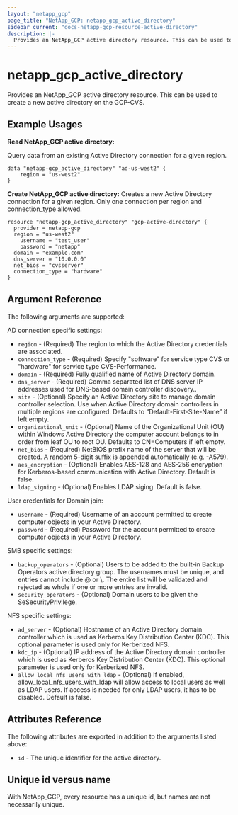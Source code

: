 ```yaml
---
layout: "netapp_gcp"
page_title: "NetApp_GCP: netapp_gcp_active_directory"
sidebar_current: "docs-netapp-gcp-resource-active-directory"
description: |-
  Provides an NetApp_GCP active directory resource. This can be used to create a new active directory on the GCP-CVS.
---
```


# netapp_gcp\_active\_directory

Provides an NetApp_GCP active directory resource. This can be used to create a new active directory on the GCP-CVS.

## Example Usages

**Read NetApp_GCP active directory:**

Query data from an existing Active Directory connection for a given region.

```
data "netapp-gcp_active_directory" "ad-us-west2" {
    region = "us-west2"
}
```

**Create NetApp_GCP active directory:**
Creates a new Active Directory connection for a given region. Only one connection per region and connection_type allowed.

```
resource "netapp-gcp_active_directory" "gcp-active-directory" {
  provider = netapp-gcp
  region = "us-west2"
	username = "test_user"
	password = "netapp"
  domain = "example.com"
  dns_server = "10.0.0.0"
  net_bios = "cvsserver"
  connection_type = "hardware"
}
```

## Argument Reference

The following arguments are supported:

AD connection specific settings:
* `region` - (Required) The region to which the Active Directory credentials are associated.
* `connection_type` - (Required) Specify "software" for service type CVS or "hardware" for service type CVS-Performance.
* `domain` - (Required) Fully qualified name of Active Directory domain.
* `dns_server` - (Required) Comma separated list of DNS server IP addresses used for DNS-based domain controller discovery..
* `site` - (Optional) Specify an Active Directory site to manage domain controller selection. Use when Active Directory domain controllers in multiple regions are configured. Defaults to “Default-First-Site-Name” if left empty.
* `organizational_unit` - (Optional) Name of the Organizational Unit (OU) within Windows Active Directory the computer account belongs to in order from leaf OU to root OU. Defaults to CN=Computers if left empty.
* `net_bios` - (Required) NetBIOS prefix name of the server that will be created. A random 5-digit suffix is appended automatically (e.g. -A579).
* `aes_encryption` - (Optional) Enables AES-128 and AES-256 encryption for Kerberos-based communication with Active Directory. Default is false.
* `ldap_signing` - (Optional) Enables LDAP siging. Default is false.

User credentials for Domain join:
* `username` - (Required) Username of an account permitted to create computer objects in your Active Directory.
* `password` - (Required) Password for the account permitted to create computer objects in your Active Directory.

SMB specific settings:
* `backup_operators` - (Optional) Users to be added to the built-in Backup Operators active directory group. The usernames must be unique, and entries cannot include @ or \\. The entire list will be validated and rejected as whole if one or more entries are invalid.
* `security_operators` - (Optional) Domain users to be given the SeSecurityPrivilege.

NFS specific settings:
* `ad_server` - (Optional) Hostname of an Active Directory domain controller which is used as Kerberos Key Distribution Center (KDC). This optional parameter is used only for Kerberized NFS.
* `kdc_ip` - (Optional) IP address of the Active Directory domain controller which is used as Kerberos Key Distribution Center (KDC). This optional parameter is used only for Kerberized NFS.
* `allow_local_nfs_users_with_ldap` - (Optional) If enabled, allow_local_nfs_users_with_ldap will allow access to local users as well as LDAP users. If access is needed for only LDAP users, it has to be disabled. Default is false.
  
## Attributes Reference

The following attributes are exported in addition to the arguments listed above:

* `id` - The unique identifier for the active directory.

## Unique id versus name

With NetApp_GCP, every resource has a unique id, but names are not necessarily unique.